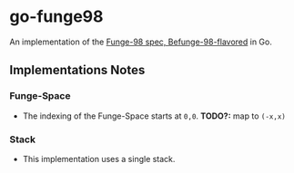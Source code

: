 # go-funge98

An implementation of the [Funge-98 spec, Befunge-98-flavored](https://github.com/catseye/Funge-98) in Go.

## Implementations Notes

### Funge-Space

- The indexing of the Funge-Space starts at `0,0`. **TODO?:** map to `(-x,x)`

### Stack

- This implementation uses a single stack.